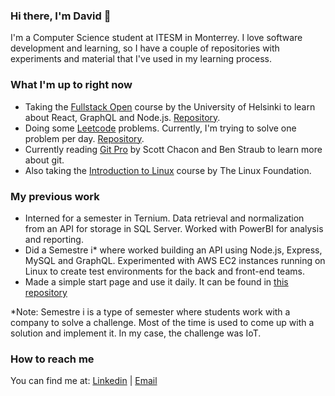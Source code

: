 ### Hi there, I'm David 👋

I'm a Computer Science student at ITESM in Monterrey. I love software development and learning, so I have a couple of repositories with experiments and material that I've used in my learning process.

### What I'm up to right now

- Taking the [Fullstack Open](https://fullstackopen.com/en/) course by the University of Helsinki to learn about React, GraphQL and Node.js. [Repository](https://github.com/davidlunadeleon/fullstackOpen2020).
- Doing some [Leetcode](https://leetcode.com/davidlunadeleon/) problems. Currently, I'm trying to solve one problem per day. [Repository](https://github.com/davidlunadeleon/leetcode).
- Currently reading [Git Pro](https://git-scm.com/book/en/v2) by Scott Chacon and Ben Straub to learn more about git.
- Also taking the [Introduction to Linux](https://training.linuxfoundation.org/training/introduction-to-linux/) course by The Linux Foundation.

### My previous work

- Interned for a semester in Ternium. Data retrieval and normalization from an API for storage in SQL Server. Worked with PowerBI for analysis and reporting.
- Did a Semestre i\* where worked building an API using Node.js, Express, MySQL and GraphQL. Experimented with AWS EC2 instances running on Linux to create test environments for the back and front-end teams. 
- Made a simple start page and use it daily. It can be found in [this repository](https://github.com/davidlunadeleon/startPage)

\*Note: Semestre i is a type of semester where students work with a company to solve a challenge. Most of the time is used to come up with a solution and implement it. In my case, the challenge was IoT.

### How to reach me

You can find me at: [Linkedin](https://www.linkedin.com/in/david-luna-de-le%C3%B3n-36266913a/) | [Email](mailto:davidlunadeleon@gmail.com)

<!--
**davidlunadeleon/davidlunadeleon** is a ✨ _special_ ✨ repository because its `README.md` (this file) appears on your GitHub profile.

Here are some ideas to get you started:

- 🔭 I’m currently working on ...
- 🌱 I’m currently learning ...
- 👯 I’m looking to collaborate on ...
- 🤔 I’m looking for help with ...
- 💬 Ask me about ...
- 📫 How to reach me: ...
- 😄 Pronouns: ...
- ⚡ Fun fact: ...
-->
